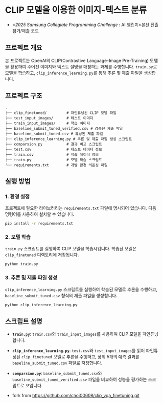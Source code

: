 # CLIP 모델을 이용한 이미지-텍스트 분류
  - <*2025 Samsung Collegiate Programming Challenge* : AI 챌린지>본선 진출 참가/제출 코드
## 프로젝트 개요

본 프로젝트는 OpenAI의 CLIP(Contrastive Language-Image Pre-Training) 모델을 활용하여 주어진 이미지와 텍스트 설명을 매칭하는 과제를 수행합니다. `train.py`로 모델을 학습하고, `clip_inference_learning.py`를 통해 추론 및 제출 파일을 생성합니다.

## 프로젝트 구조

```
.
├── clip_finetuned/         # 파인튜닝된 CLIP 모델 파일
├── test_input_images/      # 테스트 이미지
├── train_input_images/     # 학습 이미지
├── baseline_submit_tuned_verified.csv # 검증된 제출 파일
├── baseline_submit_tuned.csv # 튜닝된 제출 파일
├── clip_inference_learning.py # 추론 및 제출 파일 생성 스크립트
├── comparsion.py           # 결과 비교 스크립트
├── test.csv                # 테스트 데이터 정보
├── train.csv               # 학습 데이터 정보
├── train.py                # 모델 학습 스크립트
└── requirements.txt        # 개발 환경 의존성 파일
```

## 실행 방법

### 1. 환경 설정

프로젝트에 필요한 라이브러리는 `requirements.txt` 파일에 명시되어 있습니다. 다음 명령어를 사용하여 설치할 수 있습니다.

```bash
pip install -r requirements.txt
```

### 2. 모델 학습

`train.py` 스크립트를 실행하여 CLIP 모델을 학습시킵니다. 학습된 모델은 `clip_finetuned` 디렉토리에 저장됩니다.

```bash
python train.py
```

### 3. 추론 및 제출 파일 생성

`clip_inference_learning.py` 스크립트를 실행하여 학습된 모델로 추론을 수행하고, `baseline_submit_tuned.csv` 형식의 제출 파일을 생성합니다.

```bash
python clip_inference_learning.py
```

## 스크립트 설명

*   **`train.py`**: `train.csv`와 `train_input_images`를 사용하여 CLIP 모델을 파인튜닝합니다.
*   **`clip_inference_learning.py`**: `test.csv`와 `test_input_images`를 읽어 파인튜닝된 `clip_finetuned` 모델로 추론을 수행하고, 상위 5개의 예측 결과를 `baseline_submit_tuned.csv` 파일로 저장합니다.
*   **`comparsion.py`**: `baseline_submit_tuned.csv`와 `baseline_submit_tuned_verified.csv` 파일을 비교하여 성능을 평가하는 스크립트로 보입니다.

*   fork from https://github.com/choi00608/clip_vqa_finetuning.git
